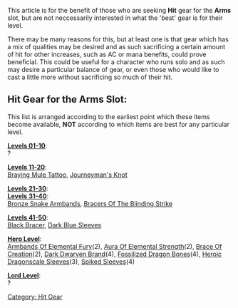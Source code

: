 This article is for the benefit of those who are seeking **Hit** gear
for the **Arms** slot, but are not neccessarily interested in what the
'best' gear is for their level.

There may be many reasons for this, but at least one is that gear which
has a mix of qualities may be desired and as such sacrificing a certain
amount of hit for other increases, such as AC or mana benefits, could
prove beneficial. This could be useful for a character who runs solo and
as such may desire a particular balance of gear, or even those who would
like to cast a little more without sacrificing so much of their hit.

## Hit Gear for the Arms Slot:

This list is arranged according to the earliest point which these items
become available, **NOT** according to which items are best for any
particular level.

**[Levels 01-10](:Category:_Lowmort_Levels_1-10_.md "wikilink")**:  
?

**[Levels 11-20](:Category:_Lowmort_Levels_11-20.md "wikilink")**:  
[Braying Mule Tattoo](Braying_Mule_Tattoo "wikilink"), [Journeyman's
Knot](Journeyman's_Knot "wikilink")

**[Levels 21-30](:Category:_Lowmort_Levels_21-30.md "wikilink")**:  
**[Levels 31-40](:Category:_Lowmort_Levels_31-40.md "wikilink")**:  
[Bronze Snake Armbands](Bronze_Snake_Armbands "wikilink"), [Bracers Of
The Blinding Strike](Bracers_Of_The_Blinding_Strike "wikilink")

**[Levels 41-50](:Category:_Lowmort_Levels_41-50.md "wikilink")**:  
[Black Bracer](Black_Bracer "wikilink"), [Dark Blue
Sleeves](Dark_Blue_Sleeves "wikilink")

**[Hero Level](:Category:_Hero.md "wikilink")**:  
[Armbands Of Elemental Fury](Armbands_Of_Elemental_Fury "wikilink")(2),
[Aura Of Elemental Strength](Aura_Of_Elemental_Strength "wikilink")(2),
[Brace Of Creation](Brace_Of_Creation "wikilink")(2), [Dark Dwarven
Brand](Dark_Dwarven_Brand "wikilink")(4), [Fossilized Dragon
Bones](Fossilized_Dragon_Bones "wikilink")(4), [Heroic Dragonscale
Sleeves](Heroic_Dragonscale_Sleeves "wikilink")(3), [Spiked
Sleeves](Spiked_Sleeves "wikilink")(4)

**[Lord Level](:Category:_Lord.md "wikilink")**:  
?

[Category: Hit Gear](Category:_Hit_Gear "wikilink")
